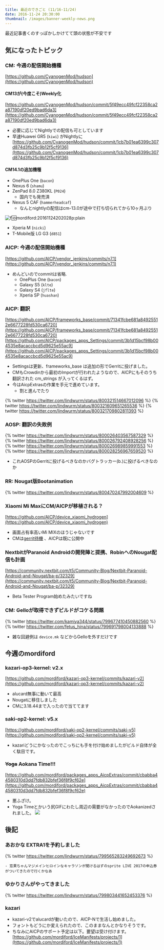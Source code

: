 ```yaml
---
title: 最近のできごと (11/16-11/24)
date: 2016-11-24 20:30:00
thumbnail: /images/banner-weekly-news.png
---
```


最近記事書くのすっぽかしかけてて頭の状態が不安です

<!--more-->

## 気になったトピック

### CM: 今週の配信開始機種

[https://github.com/CyanogenMod/hudson](https://github.com/CyanogenMod/hudson)

#### CM13が(今度こそ)Weekly化

[https://github.com/CyanogenMod/hudson/commit/5f49ecc49fcf22358ca2a87190df20ed9bad6da3](https://github.com/CyanogenMod/hudson/commit/5f49ecc49fcf22358ca2a87190df20ed9bad6da3)

- 必要に応じてNightlyでの配信も可としています
- 早速Huawei GR5 (`kiwi`) がNightlyに
[https://github.com/CyanogenMod/hudson/commit/1cb7b01ea6399c307d874d3fb25c9b12f5cf9136](https://github.com/CyanogenMod/hudson/commit/1cb7b01ea6399c307d874d3fb25c9b12f5cf9136)

#### CM14.1の追加機種

- OnePlus One (`bacon`)
- Nexus 6 (`shamu`)
- ZenPad 8.0 Z380KL (`P024`)
    - 国内でも発売済
- Nexus 5 CAF (`hammerheadcaf`)
    - なんとnightlyの配信はcm-13.0が途中で打ち切られてから10ヶ月ぶり

![f:id:mordiford:20161124202028p:plain](https://cdn-ak.f.st-hatena.com/images/fotolife/m/mordiford/20161124/20161124202028.png)

- Xperia M (`nicki`)
- T-Mobile版 LG G3 (`d851`)

### AICP: 今週の配信開始機種

[https://github.com/AICP/vendor_jenkins/commits/n7.1](https://github.com/AICP/vendor_jenkins/commits/n7.1)

- めんどいのでcommitは省略.
    - OnePlus One (`bacon`)
    - Galaxy S5 (`klte`)
    - Galaxy S4 (`jflte`)
    - Xperia SP (`huashan`)

### AICP: 翻訳

[https://github.com/AICP/frameworks_base/commit/71341fcbe681a84925512e6677228fd530ca6720](https://github.com/AICP/frameworks_base/commit/71341fcbe681a84925512e6677228fd530ca6720)
[https://github.com/AICP/packages_apps_Settings/commit/3b1d15bcf98b004535e8acaccbcd5d9625e55ac9](https://github.com/AICP/packages_apps_Settings/commit/3b1d15bcf98b004535e8acaccbcd5d9625e55ac9)

- Settingsは更新、frameworks_base は追加の形でGerritに投げました。
- CMもCrowdinから最初のImportが行われたようなので、AICPにもそのうち翻訳された cm_strings が入ってくるはず。
- 今はAicpExtrasの作業を手元で進めています。
    - 割と進んでたり

{% twitter https://twitter.com/lindwurm/status/800321514667012096 %}
{% twitter https://twitter.com/lindwurm/status/800321609651265536 %}
{% twitter https://twitter.com/lindwurm/status/800321709802811393 %}

### AOSP: 翻訳の失敗例

{% twitter https://twitter.com/lindwurm/status/800026403567587329 %}
{% twitter https://twitter.com/lindwurm/status/800026792408928256 %}
{% twitter https://twitter.com/lindwurm/status/800026989859991553 %}
{% twitter https://twitter.com/lindwurm/status/800028256967659520 %}

- これAOSPのGerritに投げるべきなのかバグトラッカー(b.)に投げるべきなのか

### RR: Nougat版Bootanimation

{% twitter https://twitter.com/lindwurm/status/800470247992004609 %}

### Xiaomi Mi MaxにCM/AICPが移植される？

[https://github.com/AICP/device_xiaomi_hydrogen](https://github.com/AICP/device_xiaomi_hydrogen)

- 画面占有率高いMi MIXのほうじゃないです
- CMは[gerrit待機](https://review.cyanogenmod.org/#/q/project:CyanogenMod/android_device_xiaomi_hydrogen)
、AICPは既に公開中

### NextbitがParanoid Androidの開発陣と提携、RobinへのNougat配信も計画

[https://community.nextbit.com/t5/Community-Blog/Nextbit-Paranoid-Android-and-Nougat/ba-p/32329](https://community.nextbit.com/t5/Community-Blog/Nextbit-Paranoid-Android-and-Nougat/ba-p/32329)

* Beta Tester Program始めたみたいですね

### CM: Gelloが取得できずビルドがコケる問題

{% twitter https://twitter.com/kamiya344/status/799677410450882560 %}
{% twitter https://twitter.com/fetus_hina/status/799691798004133888 %}

* 雑な回避例は `device.mk` などからGelloを外すだけです

## 今週のmordiford

### kazari-op3-kernel: v2.x

[https://github.com/mordiford/kazari-op3-kernel/commits/kazari-v2](https://github.com/mordiford/kazari-op3-kernel/commits/kazari-v2)

- alucard無事に動いて最高
- Nougatに移住しました
- CMに3.18.44まで入ったので当ててます

### saki-op2-kernel: v5.x

[https://github.com/mordiford/saki-op2-kernel/commits/saki-v5](https://github.com/mordiford/saki-op2-kernel/commits/saki-v5)

- kazariどうにかなったのでこっちにも手を付け始めましたがビルド自体が全く駄目です。

### <del>Yoga</del> Aokana Time!!!

[https://github.com/mordiford/packages_apps_AicpExtras/commit/cbabba44580310d3dd7fdb832bfef36f8f9cf62e](https://github.com/mordiford/packages_apps_AicpExtras/commit/cbabba44580310d3dd7fdb832bfef36f8f9cf62e)

- 悪ふざけ。
- Yoga Timeとかいう尻GIFにわたし周辺の需要がなかったのでAokanizedされました。
![](https://raw.githubusercontent.com/mordiford/packages_apps_AicpExtras/cbabba44580310d3dd7fdb832bfef36f8f9cf62e/assets/aokana.gif)

## 後記

### あおかな EXTRA1を予約しました

{% twitter https://twitter.com/lindwurm/status/799565283249692673 %}

    - 窓果ちゃんマジメインヒロインなキャラソンが聞けるはずのsprite LIVE 2017の申込券がついてきたので行くかなあ

### ゆかりさんがやってきました

{% twitter https://twitter.com/lindwurm/status/799803441652453376 %}

### kazari

- kazari-v2でalucardが動いたので、AICP-Nで生活し始めました。
- フォントもどうにか変えられたので、このままなんとかなりそうです。
- ちなみにAICPのサポート予定は以下。要望は受け付けます。
[https://github.com/mordiford/IceManifests/projects/1](https://github.com/mordiford/IceManifests/projects/1)
